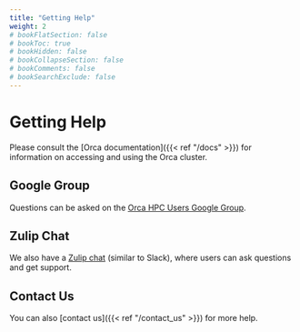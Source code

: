 ```yaml
---
title: "Getting Help"
weight: 2
# bookFlatSection: false
# bookToc: true
# bookHidden: false
# bookCollapseSection: false
# bookComments: false
# bookSearchExclude: false
---
```


# Getting Help

Please consult the [Orca documentation]({{< ref "/docs" >}}) for information on accessing and using the Orca cluster.

## Google Group

Questions can be asked on the [Orca HPC Users Google Group](https://groups.google.com/a/pdx.edu/forum/#!forum/PROJ-Orca-HPC-Users-Group).

## Zulip Chat

We also have a [Zulip chat](https://orca.zulipchat.com/join/22lmb4v2horqxs57fqubvvl7/) (similar to Slack), where users can ask questions and get support.

## Contact Us

You can also [contact us]({{< ref "/contact_us" >}}) for more help.
